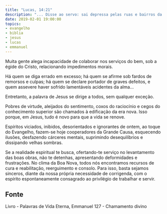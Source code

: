 ```yaml
---
title: "Lucas, 14:21"
description: "... Disse ao servo: sai depressa pelas ruas e bairros da cidade e traze aqui os pobres, os aleijados, mancos e cegos."
date: 2019-02-01 19:00:00
topics: 
- evangelho
- biblia
- jesus
- lucas
- emmanuel
---
```


Muita gente alega incapacidade de colaborar nos serviços do bem, sob a égide do
Cristo, relacionando impedimentos morais.

Há quem se diga errado em excesso; há quem se afirme sob fardos de remorsos e
culpas; há quem se declare portador de graves defeitos, e quem assevere haver sofrido
lamentáveis acidentes da alma...

Entretanto, a palavra de Jesus se dirige a todos, sem qualquer exceção.

Pobres de virtude, aleijados do sentimento, coxos do raciocínio e cegos do
conhecimento superior são chamados à edificação da era nova. Isso porque, em Jesus,
tudo é novo para que a vida se renove.

Espíritos viciados, inibidos, desorientados e ignorantes de ontem, ao toque do
Evangelho, fazem-se hoje cooperadores da Grande Causa, esquecendo ilusões,
desfazendo cárceres mentais, suprimindo desequilíbrios e dissipando velhas sombras.

Se a realidade espiritual te busca, ofertando-te serviço no levantamento das boas
obras, não te detenhas, apresentando deformidades e frustrações. No clima da Boa Nova,
todos nós encontramos recursos de cura e reabilitação, reerguimento e consolo. Para
isso, basta sejamos sinceros, diante da nossa própria necessidade de corrigenda, com o
espírito espontaneamente consagrado ao privilégio de trabalhar e servir.



## Fonte
Livro - Palavras de Vida Eterna, Emmanuel
127 - Chamamento divino
